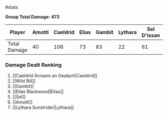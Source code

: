 #stats 


**Group Total Damage: 473**

| Player       | Amotti | Caeldrid | Elias | Gambit | Lythara | Sel D'issan | Wild Bill |
| ------------ | ------ | -------- | ----- | ------ | ------- | ----------- | --------- |
| Total Damage | 40     | 106      | 73    | 83     | 22      | 61          | 88        |

### Damage Dealt Ranking

1. [[Caeldrid Àrmann an Gealach|Caeldrid]]
2. [[Wild Bill]]
3. [[Gambit]]
4. [[Elias Blackwood|Elias]]
5. [[Sel]]
6. [[Amotti]]
7. [[Lythara Sunstrider|Lythara]]
